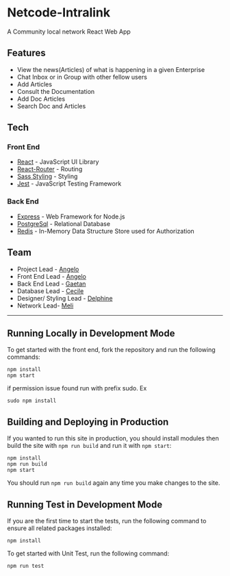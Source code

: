 # Netcode-Intralink

A Community local network React Web App

## Features

- View the news(Articles) of what is happening in a given Enterprise
- Chat Inbox or in Group with other fellow users
- Add Articles 
- Consult the Documentation
- Add Doc Articles
- Search Doc and Articles 

## Tech

### Front End

- [React](https://reactjs.org/) - JavaScript UI Library
- [React-Router](https://reacttraining.com/) - Routing
- [Sass Styling](https://sass-lang.com/) - Styling
- [Jest](https://jestjs.io/) - JavaScript Testing Framework

### Back End

- [Express](https://expressjs.com/) - Web Framework for Node.js
- [PostgreSql](https://www.postgresql.org/) - Relational Database
- [Redis](https://redis.io/) - In-Memory Data Structure Store used for Authorization

## Team

- Project Lead - [Angelo](https://github.com/angeloDiepe)
- Front End Lead - [Angelo](https://github.com/angeloDiepe)
- Back End Lead - [Gaetan](https://github.com/Gaetan-M)
- Database Lead - [Cecile](https://github.com/cecilekkac)
- Designer/ Styling Lead - [Delphine](https://github.com/Delphi-943)
- Network Lead- [Meli](https://github.com/LoicMeli)

---

## Running Locally in Development Mode

To get started with the front end, fork the repository and run the following commands:

    npm install
    npm start
if permission issue found run with prefix sudo. Ex

    sudo npm install

## Building and Deploying in Production

If you wanted to run this site in production, you should install modules then build the site with `npm run build` and run it with `npm start`:

    npm install
    npm run build
    npm start

You should run `npm run build` again any time you make changes to the site.

## Running Test in Development Mode

If you are the first time to start the tests, run the following command to ensure all related packages installed:

    npm install

To get started with Unit Test, run the following command:

    npm run test
